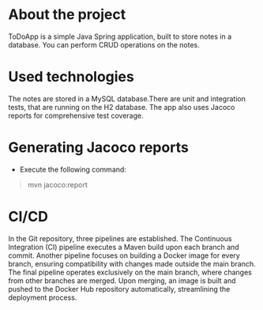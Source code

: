 # About the project

ToDoApp is a simple Java Spring application, built to store notes in a database. You can perform CRUD operations on the notes.

# Used technologies

The notes are stored in a MySQL database.There are unit and integration tests, that are running on the H2 database. The app also uses Jacoco reports for comprehensive test coverage.

# Generating Jacoco reports

* Execute the following command:
> mvn jacoco:report

# CI/CD

In the Git repository, three pipelines are established. The Continuous Integration (CI) pipeline executes a Maven build upon each branch and commit. Another pipeline focuses on building a Docker image for every branch, ensuring compatibility with changes made outside the main branch. The final pipeline operates exclusively on the main branch, where changes from other branches are merged. Upon merging, an image is built and pushed to the Docker Hub repository automatically, streamlining the deployment process.